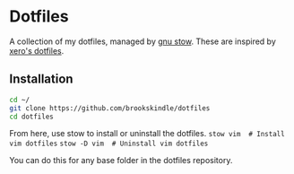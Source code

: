 # Dotfiles
A collection of my dotfiles, managed by [gnu
stow](https://www.gnu.org/software/stow/). These are inspired by [xero's
dotfiles](https://github.com/xero/dotfiles).

## Installation
```bash
cd ~/
git clone https://github.com/brookskindle/dotfiles
cd dotfiles
```
From here, use stow to install or uninstall the dotfiles.
`stow vim  # Install vim dotfiles`
`stow -D vim  # Uninstall vim dotfiles`

You can do this for any base folder in the dotfiles repository.
